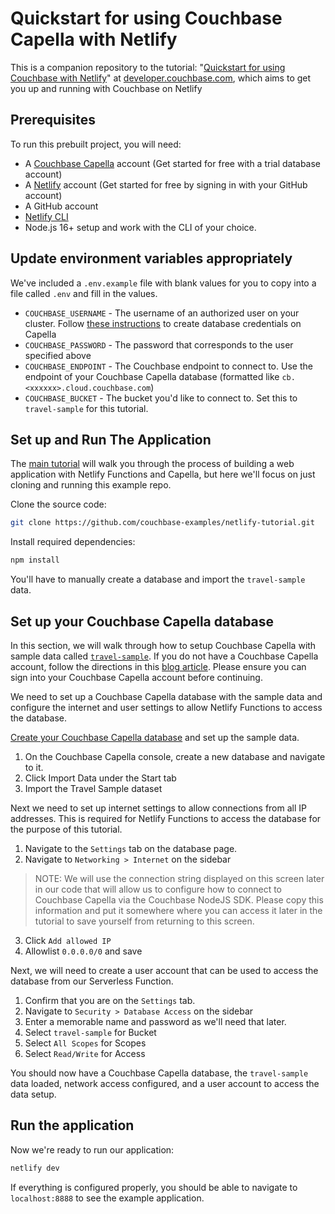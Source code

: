 # Quickstart for using Couchbase Capella with Netlify

This is a companion repository to the tutorial: "[Quickstart for using Couchbase with Netlify](https://developer.couchbase.com/tutorial-quickstart-netlify/)" at [developer.couchbase.com](https://developer.couchbase.com), which aims to get you up and running with Couchbase on Netlify

## Prerequisites

To run this prebuilt project, you will need:

- A [Couchbase Capella](https://docs.couchbase.com/cloud/get-started/create-account.html) account (Get started for free with a trial database account)
- A [Netlify](https://www.netlify.com/) account (Get started for free by signing in with your GitHub account)
- A GitHub account
- [Netlify CLI](https://docs.netlify.com/cli/get-started/)
- Node.js 16+ setup and work with the CLI of your choice.

## Update environment variables appropriately

We've included a `.env.example` file with blank values for you to copy into a file called `.env` and fill in the values.
- `COUCHBASE_USERNAME` - The username of an authorized user on your cluster. Follow [these instructions](https://docs.couchbase.com/cloud/clusters/manage-database-users.html#create-database-credentials) to create database credentials on Capella
- `COUCHBASE_PASSWORD` - The password that corresponds to the user specified above
- `COUCHBASE_ENDPOINT` - The Couchbase endpoint to connect to. Use the endpoint of your Couchbase Capella database (formatted like `cb.<xxxxxx>.cloud.couchbase.com`)
- `COUCHBASE_BUCKET` - The bucket you'd like to connect to. Set this to `travel-sample` for this tutorial.

## Set up and Run The Application
The [main tutorial](https://developer.couchbase.com/tutorial-quickstart-netlify/) will walk you through the process of building a web application with Netlify Functions and Capella, but here we'll focus on just cloning and running this example repo.

Clone the source code:

```sh
git clone https://github.com/couchbase-examples/netlify-tutorial.git
```

Install required dependencies:
```sh
npm install
```

You'll have to manually create a database and import the `travel-sample` data.

## Set up your Couchbase Capella database

In this section, we will walk through how to setup Couchbase Capella with sample data called [`travel-sample`](https://docs.couchbase.com/ruby-sdk/current/ref/travel-app-data-model.html). If you do not have a Couchbase Capella account, follow the directions in this [blog article](https://www.couchbase.com/blog/get-started-couchbase-capella/). Please ensure you can sign into your Couchbase Capella account before continuing.

We need to set up a Couchbase Capella database with the sample data and configure the internet and user settings to allow Netlify Functions to access the database.

[Create your Couchbase Capella database](https://www.couchbase.com/blog/get-started-couchbase-capella/) and set up the sample data.

1. On the Couchbase Capella console, create a new database and navigate to it.
2. Click Import Data under the Start tab
3. Import the Travel Sample dataset

Next we need to set up internet settings to allow connections from all IP addresses. This is required for Netlify Functions to access the database for the purpose of this tutorial.

1. Navigate to the `Settings` tab on the database page.
2. Navigate to `Networking > Internet` on the sidebar

> NOTE: We will use the connection string displayed on this screen later in our code that will allow us to configure how to connect to Couchbase Capella via the Couchbase NodeJS SDK. Please copy this information and put it somewhere where you can access it later in the tutorial to save yourself from returning to this screen.

3. Click `Add allowed IP`
4. Allowlist `0.0.0.0/0` and save

Next, we will need to create a user account that can be used to access the database from our Serverless Function.

1. Confirm that you are on the `Settings` tab.
2. Navigate to `Security > Database Access` on the sidebar
3. Enter a memorable name and password as we'll need that later.
4. Select `travel-sample` for Bucket
5. Select `All Scopes` for Scopes
6. Select `Read/Write` for Access

You should now have a Couchbase Capella database, the `travel-sample` data loaded, network access configured, and a user account to access the data setup.

## Run the application

Now we're ready to run our application:

```sh
netlify dev
```

If everything is configured properly, you should be able to navigate to `localhost:8888` to see the example application.
